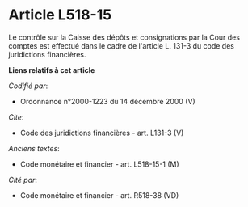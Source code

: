 # Article L518-15

Le contrôle sur la Caisse des dépôts et consignations par la Cour des comptes est effectué dans le cadre de l'article L.
131-3 du code des juridictions financières.

**Liens relatifs à cet article**

_Codifié par_:

  - Ordonnance n°2000-1223 du 14 décembre 2000 (V)

_Cite_:

  - Code des juridictions financières - art. L131-3 (V)

_Anciens textes_:

  - Code monétaire et financier - art. L518-15-1 (M)

_Cité par_:

  - Code monétaire et financier - art. R518-38 (VD)
